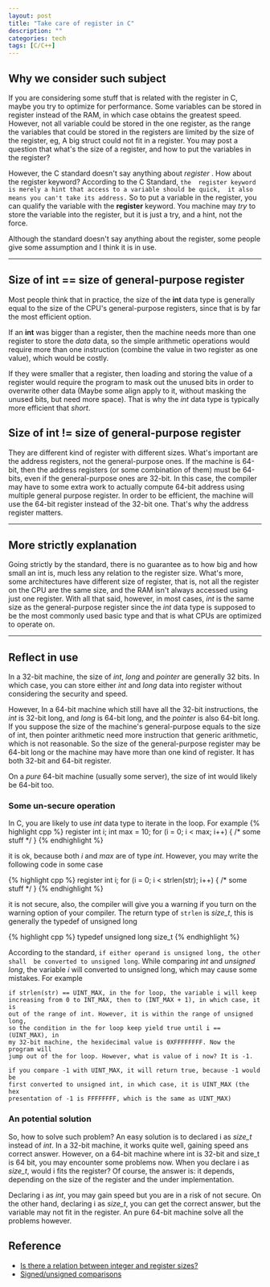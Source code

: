 ```yaml
---
layout: post
title: "Take care of register in C"
description: ""
categories: tech
tags: [C/C++]
---
```



## Why we consider such subject
If you are considering some stuff that is related with the register in C, maybe 
you try to optimize for performance. Some variables can be stored in register 
instead of the RAM, in which case obtains the greatest speed. However, not all 
variable could be stored in the one register, as the range the variables that 
could be stored in the registers are limited by the size of the register, eg, A 
big struct could not fit in a register. You may post a question that what's the 
size of a register, and how to put the variables in the register? 

However, the C standard doesn't say anything about 
*register* . How about the register keyword? According to the C Standard, `the 
register keyword is merely a hint that access to a variable should be quick, 
it also means you can't take its address.` So to put a variable in the 
register, you can qualify the variable with the **register** keyword. You 
machine may *try* to store the variable into the register, but it is just a try, 
and a hint, not the force.

Although the standard doesn't say anything about the register, some people give 
some assumption and I think it is in use.

---------------------------------------

## Size of int == size of general-purpose register
Most people think that in practice, the size of the **int** data type is 
generally equal to the size of the CPU's general-purpose registers, since that 
is by far the most efficient option.

If an **int** was bigger than a register, then the machine needs more than one 
register to store the *data* data, so the simple arithmetic operations would 
require more than one instruction (combine the value in two register as one 
value), which would be costly. 

If they were smaller that a register, then loading and storing the value of a 
register would require the program to mask out the unused bits in order to 
overwrite other data (Maybe some align apply to it, without masking the unused 
bits, but need more space). That is why the *int* data type is typically more 
efficient that *short*.

## Size of int != size of general-purpose register
They are different kind of register with different sizes. What's important are 
the address registers, not the general-purpose ones. If the machine is 64-bit, 
then the address registers (or some combination of them) must be 64-bits, even 
if the general-purpose ones are 32-bit. In this case, the compiler may have to 
some extra work to actually compute 64-bit address using multiple general 
purpose register. In order to be efficient, the machine will use the 64-bit 
register instead of the 32-bit one. That's why the address register matters.

---------------------------------------

## More strictly explanation
Going strictly by the standard, there is no guarantee as to how big and how 
small an int is, much less any relation to the register size. What's more, some 
architectures have different size of register, that is, not all the register on 
the CPU are the same size, and the RAM isn't always accessed using just one 
register. With all that said, however, in most cases, *int* is the same size as 
the general-purpose register since the *int* data type is supposed to be the 
most commonly used basic type and that is what CPUs are optimized to operate on.

---------------------------------------

## Reflect in use
In a 32-bit machine, the size of *int*, *long* and *pointer* are generally 32 
bits. In which case, you can store either *int* and *long* data into register 
without considering the security and speed. 

However, In a 64-bit machine which still have all the 32-bit instructions, the 
*int* is 32-bit long, and *long* is 64-bit long, and the *pointer* is also 
64-bit long. If you suppose the size of the machine's general-purpose equals to 
the size of int, then pointer arithmetic need more instruction that generic 
arithmetic, which is not reasonable. So the size of the general-purpose register 
may be 64-bit long or the machine may have more than one kind of register. It 
has both 32-bit and 64-bit register.

On a *pure* 64-bit machine (usually some server), the size of int would likely 
be 64-bit too.

### Some un-secure operation
In C, you are likely to use *int* data type to iterate in the loop. For example
{% highlight cpp %}
register int i;
int max = 10;
for (i = 0; i < max; i++) {
    /* some stuff */
}
{% endhighlight %}

it is ok, because both *i* and *max* are of type *int*. However, you may write 
the following code in some case

{% highlight cpp %}
register int i;
for (i = 0; i < strlen(str); i++) {
    /* some stuff */
}
{% endhighlight %}

it is not secure, also, the compiler will give you a warning if you turn on the 
warning option of your compiler. The return type of `strlen` is *size_t*, this 
is generally the typedef of unsigned long

{% highlight cpp %}
typedef unsigned long size_t
{% endhighlight %}

According to the standard, `if either operand is unsigned long, the other shall 
be converted to unsigned long`. While comparing *int* and *unsigned long*, the 
variable *i* will converted to unsigned long, which may cause some mistakes. For 
example

    if strlen(str) == UINT_MAX, in the for loop, the variable i will keep 
    increasing from 0 to INT_MAX, then to (INT_MAX + 1), in which case, it is 
    out of the range of int. However, it is within the range of unsigned long, 
    so the condition in the for loop keep yield true until i == (UINT_MAX), in 
    my 32-bit machine, the hexidecimal value is 0XFFFFFFFF. Now the program will 
    jump out of the for loop. However, what is value of i now? It is -1.

    if you compare -1 with UINT_MAX, it will return true, because -1 would be 
    first converted to unsigned int, in which case, it is UINT_MAX (the hex 
    presentation of -1 is FFFFFFFF, which is the same as UINT_MAX)

### An potential solution
So, how to solve such problem? An easy solution is to declared i as *size_t* 
instead of *int*. In a 32-bit machine, it works quite well, gaining speed ans 
correct answer. However, on a 64-bit machine where int is 32-bit and size_t is 
64 bit, you may encounter some problems now. When you declare i as *size_t*, 
would i fits the register? Of course, the answer is: it depends, depending on 
the size of the register and the under implementation. 

Declaring i as *int*, you may gain speed but you are in a risk of not secure. On 
the other hand, declaring i as *size_t*, you can get the correct answer, but the 
variable may not fit in the register. An pure 64-bit machine solve all the 
problems however.

## Reference
- [Is there a relation between integer and register sizes?](http://stackoverflow.com/questions/1078768/is-there-a-relation-between-integer-and-register-sizes)
- [Signed/unsigned 
comparisons](http://stackoverflow.com/questions/5416414/signed-unsigned-comparisons) 

